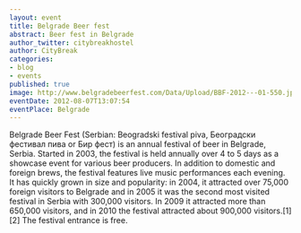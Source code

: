 ```yaml
---
layout: event
title: Belgrade Beer fest
abstract: Beer fest in Belgrade
author_twitter: citybreakhostel
author: CityBreak
categories:
- blog
- events
published: true
image: http://www.belgradebeerfest.com/Data/Upload/BBF-2012---01-550.jpg
eventDate: 2012-08-07T13:07:54
eventPlace: Belgrade
---
```


Belgrade Beer Fest (Serbian: Beogradski festival piva, Београдски фестивал пива or Бир фест) is an annual festival of beer in Belgrade, Serbia. Started in 2003, the festival is held annually over 4 to 5 days as a showcase event for various beer producers. In addition to domestic and foreign brews, the festival features live music performances each evening. It has quickly grown in size and popularity: in 2004, it attracted over 75,000 foreign visitors to Belgrade and in 2005 it was the second most visited festival in Serbia with 300,000 visitors. In 2009 it attracted more than 650,000 visitors, and in 2010 the festival attracted about 900,000 visitors.[1][2]
The festival entrance is free.
